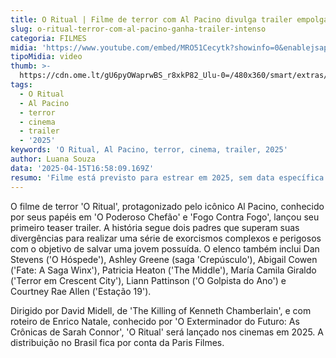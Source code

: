 ```yaml
---
title: O Ritual | Filme de terror com Al Pacino divulga trailer empolgante
slug: o-ritual-terror-com-al-pacino-ganha-trailer-intenso
categoria: FILMES
midia: 'https://www.youtube.com/embed/MRO51Cecytk?showinfo=0&enablejsapi=1'
tipoMidia: video
thumb: >-
  https://cdn.ome.lt/gU6pyOWaprwBS_r8xkP82_Ulu-0=/480x360/smart/extras/conteudos/omelete_THUMB_-_2025-04-15T134331.791.png
tags:
  - O Ritual
  - Al Pacino
  - terror
  - cinema
  - trailer
  - '2025'
keywords: 'O Ritual, Al Pacino, terror, cinema, trailer, 2025'
author: Luana Souza
data: '2025-04-15T16:58:09.169Z'
resumo: 'Filme está previsto para estrear em 2025, sem data específica anunciada'
---
```


O filme de terror 'O Ritual', protagonizado pelo icônico Al Pacino, conhecido por seus papéis em 'O Poderoso Chefão' e 'Fogo Contra Fogo', lançou seu primeiro teaser trailer. A história segue dois padres que superam suas divergências para realizar uma série de exorcismos complexos e perigosos com o objetivo de salvar uma jovem possuída. O elenco também inclui Dan Stevens ('O Hóspede'), Ashley Greene (saga 'Crepúsculo'), Abigail Cowen ('Fate: A Saga Winx'), Patricia Heaton ('The Middle'), María Camila Giraldo ('Terror em Crescent City'), Liann Pattinson ('O Golpista do Ano') e Courtney Rae Allen ('Estação 19').

Dirigido por David Midell, de 'The Killing of Kenneth Chamberlain', e com roteiro de Enrico Natale, conhecido por 'O Exterminador do Futuro: As Crônicas de Sarah Connor', 'O Ritual' será lançado nos cinemas em 2025. A distribuição no Brasil fica por conta da Paris Filmes.
